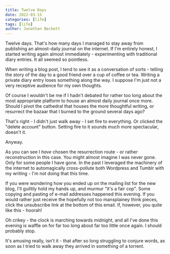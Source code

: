 ```yaml
---
title: Twelve Days
date: 2022-03-15
categories: [life]
tags: [life]
author: Jonathan Beckett
---
```


Twelve days. That's how many days I managed to stay away from publishing an almost-daily journal on the internet. If I'm entirely honest, I started writing again almost immediately - experimenting with traditional diary entries. It all seemed so pointless.

When writing a blog post, I tend to see it as a conversation of sorts - telling the story of the day to a good friend over a cup of coffee or tea. Writing a private diary entry loses something along the way. I suppose I'm just not a very receptive audience for my own thoughts.

Of course I wouldn't be me if I hadn't debated for rather too long about the most appropriate platform to house an almost daily journal once more. Should I pivot the cathedral that houses the more thoughtful writing, or resurrect the bazaar that I burned to the ground several days ago?

That's right - I didn't just walk away - I set fire to everything. Or clicked the "delete account" button. Setting fire to it sounds much more spectacular, doesn't it.

Anyway.

As you can see I *have* chosen the resurrection route - or rather reconstruction in this case. You might almost imagine I was never gone. Only for some people I have gone. In the past I leveraged the machinery of the internet to automagically cross-pollute both Wordpress and Tumblr with my writing - I'm not doing that this time.

If you were wondering how you ended up on the mailing list for the new blog, I'll guiltily hold my hands up, and murmur "it's a fair cop". Some copying and pasting of e-mail addresses happened this evening. If you would rather just receive the hopefully not too mansplainey think pieces, click the unsubscribe link at the bottom of this email. If, however, you quite like this - hoorah!

Oh crikey - the clock is marching towards midnight, and all I've done this evening is waffle on for far too long about far too little once again. I should probably stop.

It's amusing really, isn't it - that after so long struggling to conjure words, as soon as I tried to walk away they arrived in something of a torrent.